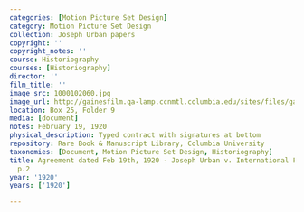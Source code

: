 ```yaml
---
categories: [Motion Picture Set Design]
category: Motion Picture Set Design
collection: Joseph Urban papers
copyright: ''
copyright_notes: ''
course: Historiography
courses: [Historiography]
director: ''
film_title: ''
image_src: 1000102060.jpg
image_url: http://gainesfilm.qa-lamp.ccnmtl.columbia.edu/sites/files/gainesfilm/images/1000102060.jpg
location: Box 25, Folder 9
media: [document]
notes: February 19, 1920
physical_description: Typed contract with signatures at bottom
repository: Rare Book & Manuscript Library, Columbia University
taxonomies: [Document, Motion Picture Set Design, Historiography]
title: Agreement dated Feb 19th, 1920 - Joseph Urban v. International Film Services,
  p.2
year: '1920'
years: ['1920']

---
```

